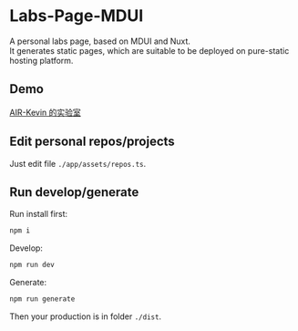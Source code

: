 # Labs-Page-MDUI

A personal labs page, based on MDUI and Nuxt.  
It generates static pages, which are suitable to be deployed on pure-static hosting platform.

## Demo
[AIR-Kevin 的实验室](https://labs.air-kevin.rf.gd/)

## Edit personal repos/projects
Just edit file `./app/assets/repos.ts`.

## Run develop/generate
Run install first:
```bash
npm i
```

Develop:
```bash
npm run dev
```

Generate:
```bash
npm run generate
```
Then your production is in folder `./dist`.
